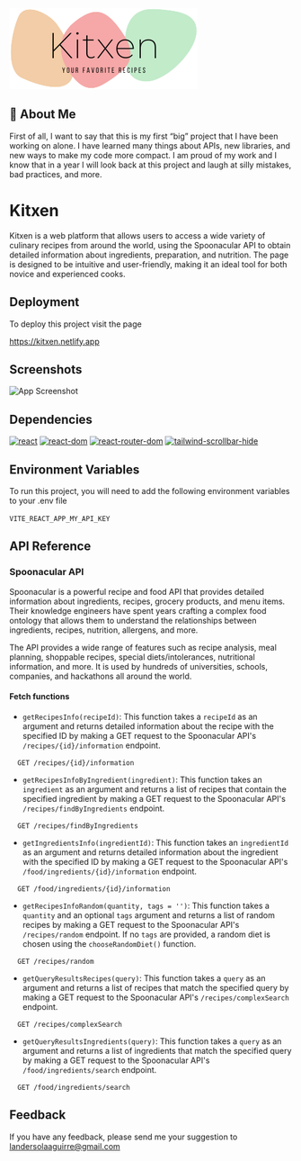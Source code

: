 
![Logo](/src/assets/Images/KitxenLogo.png)


## 🚀 About Me
First of all, I want to say that this is my first “big” project that I have been working on alone. I have learned many things about APIs, new libraries, and new ways to make my code more compact. I am proud of my work and I know that in a year I will look back at this project and laugh at silly mistakes, bad practices, and more.


# Kitxen

Kitxen is a web platform that allows users to access a wide variety of culinary recipes from around the world, using the Spoonacular API to obtain detailed information about ingredients, preparation, and nutrition. The page is designed to be intuitive and user-friendly, making it an ideal tool for both novice and experienced cooks. 


## Deployment

To deploy this project visit the page 


  https://kitxen.netlify.app





## Screenshots

![App Screenshot](/src/assets/Images/screenshot.png)


## Dependencies

[![react](https://img.shields.io/badge/react-18.2.0-blue.svg)](https://www.npmjs.com/package/react)
[![react-dom](https://img.shields.io/badge/react--dom-18.2.0-blue.svg)](https://www.npmjs.com/package/react-dom)
[![react-router-dom](https://img.shields.io/badge/react--router--dom-6.9.0-blue.svg)](https://www.npmjs.com/package/react-router-dom)
[![tailwind-scrollbar-hide](https://img.shields.io/badge/tailwind--scrollbar--hide-1.1.7-blue.svg)](https://www.npmjs.com/package/tailwind-scrollbar-hide)


## Environment Variables

To run this project, you will need to add the following environment variables to your .env file

`VITE_REACT_APP_MY_API_KEY`



## API Reference
### Spoonacular API

Spoonacular is a powerful recipe and food API that provides detailed information about ingredients, recipes, grocery products, and menu items. Their knowledge engineers have spent years crafting a complex food ontology that allows them to understand the relationships between ingredients, recipes, nutrition, allergens, and more.

The API provides a wide range of features such as recipe analysis, meal planning, shoppable recipes, special diets/intolerances, nutritional information, and more. It is used by hundreds of universities, schools, companies, and hackathons all around the world.

#### Fetch functions

- `getRecipesInfo(recipeId)`: This function takes a `recipeId` as an argument and returns detailed information about the recipe with the specified ID by making a GET request to the Spoonacular API's `/recipes/{id}/information` endpoint.

```http
  GET /recipes/{id}/information
```
- `getRecipesInfoByIngredient(ingredient)`: This function takes an `ingredient` as an argument and returns a list of recipes that contain the specified ingredient by making a GET request to the Spoonacular API's `/recipes/findByIngredients` endpoint.
```http
  GET /recipes/findByIngredients
```
- `getIngredientsInfo(ingredientId)`: This function takes an `ingredientId` as an argument and returns detailed information about the ingredient with the specified ID by making a GET request to the Spoonacular API's `/food/ingredients/{id}/information` endpoint.
```http
  GET /food/ingredients/{id}/information
```
- `getRecipesInfoRandom(quantity, tags = '')`: This function takes a `quantity` and an optional `tags` argument and returns a list of random recipes by making a GET request to the Spoonacular API's `/recipes/random` endpoint. If no `tags` are provided, a random diet is chosen using the `chooseRandomDiet()` function.
```http
  GET /recipes/random
```
- `getQueryResultsRecipes(query)`: This function takes a `query` as an argument and returns a list of recipes that match the specified query by making a GET request to the Spoonacular API's `/recipes/complexSearch` endpoint.
```http
  GET /recipes/complexSearch
```
- `getQueryResultsIngredients(query)`: This function takes a `query` as an argument and returns a list of ingredients that match the specified query by making a GET request to the Spoonacular API's `/food/ingredients/search` endpoint.
```http
  GET /food/ingredients/search
```

## Feedback

If you have any feedback, please send me your suggestion to landersolaaguirre@gmail.com

